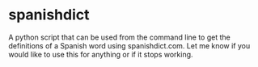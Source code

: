 # spanishdict
A python script that can be used from the command line to get the definitions of a Spanish word using spanishdict.com. Let me know if you would like to use this for anything or if it stops working.
